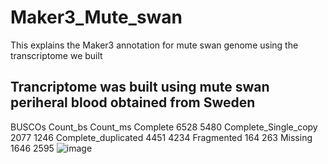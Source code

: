 # Maker3_Mute_swan
This explains the Maker3 annotation for mute swan genome using the transcriptome we built
## Trancriptome was built using mute swan periheral blood obtained from Sweden
BUSCOs	Count_bs	Count_ms
Complete	6528	5480
Complete_Single_copy	2077	1246
Complete_duplicated	4451	4234
Fragmented	164	263
Missing	1646	2595
![image](https://user-images.githubusercontent.com/43054305/117142294-ddcfb500-adf2-11eb-901e-cc297d972c07.png)

## 
